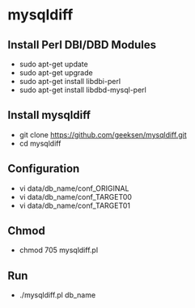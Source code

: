 mysqldiff
=========

Install Perl DBI/DBD Modules
----------------------------
* sudo apt-get update
* sudo apt-get upgrade
* sudo apt-get install libdbi-perl
* sudo apt-get install libdbd-mysql-perl

Install mysqldiff
-----------------
* git clone https://github.com/geeksen/mysqldiff.git
* cd mysqldiff

Configuration
-------------
* vi data/db_name/conf_ORIGINAL
* vi data/db_name/conf_TARGET00
* vi data/db_name/conf_TARGET01

Chmod
-----
* chmod 705 mysqldiff.pl

Run
---
* ./mysqldiff.pl db_name


